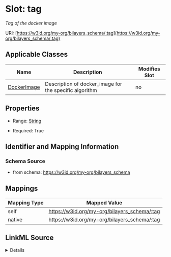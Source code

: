

# Slot: tag


_Tag of the docker image_





URI: [https://w3id.org/my-org/bilayers_schema/:tag](https://w3id.org/my-org/bilayers_schema/:tag)



<!-- no inheritance hierarchy -->





## Applicable Classes

| Name | Description | Modifies Slot |
| --- | --- | --- |
| [DockerImage](DockerImage.md) | Description of docker_image for the specific algorithm |  no  |







## Properties

* Range: [String](String.md)

* Required: True





## Identifier and Mapping Information







### Schema Source


* from schema: https://w3id.org/my-org/bilayers_schema




## Mappings

| Mapping Type | Mapped Value |
| ---  | ---  |
| self | https://w3id.org/my-org/bilayers_schema/:tag |
| native | https://w3id.org/my-org/bilayers_schema/:tag |




## LinkML Source

<details>
```yaml
name: tag
description: Tag of the docker image
from_schema: https://w3id.org/my-org/bilayers_schema
rank: 1000
alias: tag
domain_of:
- DockerImage
range: string
required: true

```
</details>